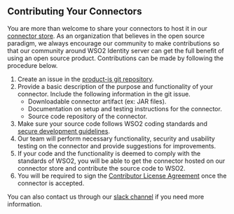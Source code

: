 ## Contributing Your Connectors

You are more than welcome to share your connectors to host it in our [connector store](https://store.wso2.com/store/assets/isconnector/list). As an organization that believes in the open source paradigm, we always encourage our community to make contributions so that our community around WSO2 Identity server can get the full benefit of using an open source product.
Contributions can be made by following the procedure below.

1. Create an issue in the [product-is git repository](https://github.com/wso2/product-is/issues/new?assignees=&labels=feature&template=feature_request.md&title=).
2. Provide a basic description of the purpose and functionality of your connector. Include the following information in the git issue.
   - Downloadable connector artifact (ex: JAR files).
   - Documentation on setup and testing instructions for the connector.
   - Source code repository of the connector.
3. Make sure your source code follows WSO2 coding standards and [secure development guidelines](https://wso2.com/technical-reports/wso2-secure-engineering-guidelines/).
4. Our team will perform necessary functionality, security and usability testing on the connector and provide suggestions for improvements.
5. If your code and the functionality is deemed to comply with the standards of WSO2, you will be able to get the connector hosted on our connector store and contribute the source code to WSO2.
6. You will be required to sign the [Contributor License Agreement](https://wso2.com/files/wso2-cla.pdf) once the connector is accepted.

You can also contact us through our [slack channel](https://is-slack.wso2.com) if you need more information.
